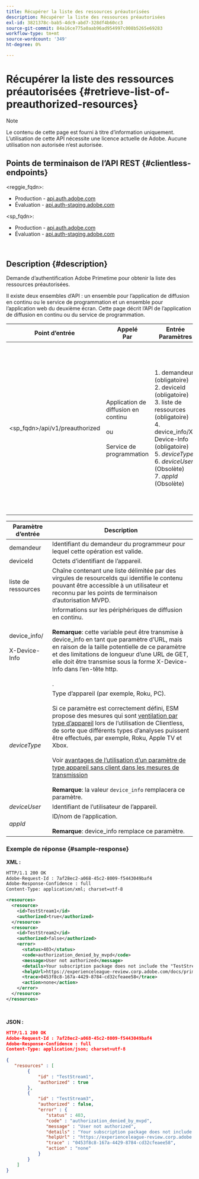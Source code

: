 ```yaml
---
title: Récupérer la liste des ressources préautorisées
description: Récupérer la liste des ressources préautorisées
exl-id: 3821378c-bab5-4dc9-abd7-328df4b60cc3
source-git-commit: 84a16ce775a0aab96ad954997c008b5265e69283
workflow-type: tm+mt
source-wordcount: '349'
ht-degree: 0%

---
```


# Récupérer la liste des ressources préautorisées {#retrieve-list-of-preauthorized-resources}

>[!NOTE]
>
>Le contenu de cette page est fourni à titre d’information uniquement. L’utilisation de cette API nécessite une licence actuelle de Adobe. Aucune utilisation non autorisée n’est autorisée.

## Points de terminaison de l’API REST {#clientless-endpoints}

&lt;reggie_fqdn>:

* Production - [api.auth.adobe.com](http://api.auth.adobe.com/)
* Évaluation - [api.auth-staging.adobe.com](http://api.auth-staging.adobe.com/)

&lt;sp_fqdn>:

* Production - [api.auth.adobe.com](http://api.auth.adobe.com/)
* Évaluation - [api.auth-staging.adobe.com](http://api.auth-staging.adobe.com/)

</br>

## Description {#description}

Demande d’authentification Adobe Primetime pour obtenir la liste des ressources préautorisées.

Il existe deux ensembles d’API : un ensemble pour l’application de diffusion en continu ou le service de programmation et un ensemble pour l’application web du deuxième écran. Cette page décrit l’API de l’application de diffusion en continu ou du service de programmation.


| Point d’entrée | Appelé  </br>Par | Entrée   </br>Paramètres | HTTP  </br>Méthode | Réponse | HTTP  </br>Réponse |
| --- | --- | --- | --- | --- | --- |
| &lt;sp_fqdn>/api/v1/preauthorized | Application de diffusion en continu</br></br>ou</br></br>Service de programmation | 1. demandeur (obligatoire)</br>2.  deviceId (obligatoire)</br>3.  liste de ressources (obligatoire)</br>4.  device_info/X-Device-Info (obligatoire)</br>5.  _deviceType_</br> 6.  _deviceUser_ (Obsolète)</br>7.  _appId_ (Obsolète) | GET | XML ou JSON contenant des décisions de préautorisation ou des détails d’erreur individuels. Voir les exemples ci-dessous. | 200 - Succès</br></br>400 - Mauvaise requête</br></br>401 - Non autorisé</br></br>405 - Méthode non autorisée  </br></br>412 - Echec de la précondition</br></br>500 - Erreur interne du serveur |


| Paramètre d’entrée | Description |
| --- | --- |
| demandeur | Identifiant du demandeur du programmeur pour lequel cette opération est valide. |
| deviceId | Octets d’identifiant de l’appareil. |
| liste de ressources | Chaîne contenant une liste délimitée par des virgules de resourceIds qui identifie le contenu pouvant être accessible à un utilisateur et reconnu par les points de terminaison d’autorisation MVPD. |
| device_info/</br></br>X-Device-Info | Informations sur les périphériques de diffusion en continu.</br></br>**Remarque**: cette variable peut être transmise à device_info en tant que paramètre d’URL, mais en raison de la taille potentielle de ce paramètre et des limitations de longueur d’une URL de GET, elle doit être transmise sous la forme X-Device-Info dans l’en-tête http. </br></br><!--See the full details in [Passing Device and Connection Information](http://tve.helpdocsonline.com/passing-device-information)-->. |
| _deviceType_ | Type d’appareil (par exemple, Roku, PC).</br></br>Si ce paramètre est correctement défini, ESM propose des mesures qui sont [ventilation par type d’appareil](/help/authentication/entitlement-service-monitoring-overview.md#clientless_device_type) lors de l’utilisation de Clientless, de sorte que différents types d’analyses puissent être effectués, par exemple, Roku, Apple TV et Xbox.</br></br>Voir [avantages de l’utilisation d’un paramètre de type appareil sans client dans les mesures de transmission ](/help/authentication/benefits-of-using-the-clientless-devicetype-parameter-in-pass-metrics.md)</br></br>**Remarque**: la valeur `device_info` remplacera ce paramètre. |
| _deviceUser_ | Identifiant de l’utilisateur de l’appareil. |
| _appId_ | ID/nom de l’application. </br></br>**Remarque**: device_info remplace ce paramètre. |



### Exemple de réponse {#sample-response}



**XML :**

```XML
HTTP/1.1 200 OK
Adobe-Request-Id : 7af28ec2-a068-45c2-8009-f5443049baf4
Adobe-Response-Confidence : full
Content-Type: application/xml; charset=utf-8

<resources>
  <resource>
    <id>TestStream1</id>
    <authorized>true</authorized>
  </resource>
  <resource>
    <id>TestStream2</id>
    <authorized>false</authorized>
    <error>
      <status>403</status>
      <code>authorization_denied_by_mvpd</code>
      <message>User not authorized</message>
      <details>Your subscription package does not include the "TestStream3" channel.</details>
      <helpUrl>https://experienceleague-review.corp.adobe.com/docs/primetime/authentication/auth-features/error-reportn/enhanced-error-codes.html#error-codes</helpUrl>
      <trace>0453f8c8-167a-4429-8784-cd32cfeaee58</trace>
      <action>none</action>
    </error>
  </resource>
</resources>
```

</br>

**JSON :**

```JSON
HTTP/1.1 200 OK
Adobe-Request-Id : 7af28ec2-a068-45c2-8009-f5443049baf4
Adobe-Response-Confidence : full
Content-Type: application/json; charset=utf-8
 
{
   "resources" : [
        {
            "id" : "TestStream1",
            "authorized" : true
        },
        {
            "id" : "TestStream3",
            "authorized" : false,
            "error" : {
               "status" : 403,
               "code" : "authorization_denied_by_mvpd",
               "message" : "User not authorized",
               "details" : "Your subscription package does not include the "TestStream3" channel.",
               "helpUrl" : "https://experienceleague-review.corp.adobe.com/docs/primetime/authentication/auth-features/error-reportn/enhanced-error-codes.html#error-codes",
               "trace" : "0453f8c8-167a-4429-8784-cd32cfeaee58",
               "action" : "none"
            }
        } 
    ]
}
```
